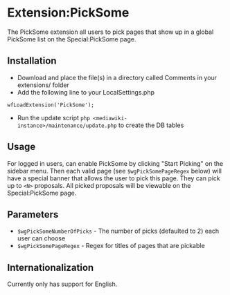 # Extension:PickSome

The PickSome extension all users to pick pages that show up in a global
PickSome list on the Special:PickSome page.

## Installation

* Download and place the file(s) in a directory called Comments in your extensions/ folder
* Add the following line to your LocalSettings.php
```
wfLoadExtension('PickSome');
```
* Run the update script `php <mediawiki-instance>/maintenance/update.php` to create the DB tables

## Usage

For logged in users, can enable PickSome by clicking "Start Picking" on the
sidebar menu.  Then each valid page (see `$wgPickSomePageRegex` below) will have
a special banner that allows the user to pick this page.  They can pick up to
`<N>` proposals.  All picked proposals will be viewable on the Special:PickSome page.

## Parameters

* `$wgPickSomeNumberOfPicks` - The number of picks (defaulted to 2) each user can choose
* `$wgPickSomePageRegex` - Regex for titles of pages that are pickable

## Internationalization

Currently only has support for English.
